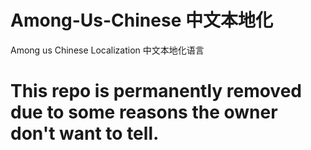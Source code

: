 # Among-Us-Chinese 中文本地化
Among us Chinese Localization  中文本地化语言

# This repo is permanently removed due to some reasons the owner don't want to tell.
